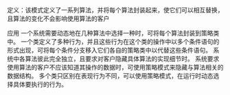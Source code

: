 定义：该模式定义了一系列算法，并将每个算法封装起来，使它们可以相互替换，且算法的变化不会影响使用算法的客户

应用
一个系统需要动态地在几种算法中选择一种时，可将每个算法封装到策略类中。
一个类定义了多种行为，并且这些行为在这个类的操作中以多个条件语句的形式出现，可将每个条件分支移入它们各自的策略类中以代替这些条件语句。
系统中各算法彼此完全独立，且要求对客户隐藏具体算法的实现细节时。
系统要求使用算法的客户不应该知道其操作的数据时，可使用策略模式来隐藏与算法相关的数据结构。
多个类只区别在表现行为不同，可以使用策略模式，在运行时动态选择具体要执行的行为。